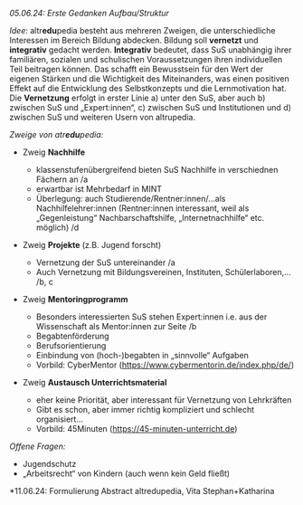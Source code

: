 *05.06.24: Erste Gedanken Aufbau/Struktur*

*Idee*: 
altr**edu**pedia besteht aus mehreren Zweigen, die unterschiedliche Interessen im Bereich Bildung abdecken.
Bildung soll **vernetzt** und **integrativ** gedacht werden.
**Integrativ** bedeutet, dass SuS unabhängig ihrer familiären, sozialen und schulischen Voraussetzungen ihren individuellen Teil beitragen können. Das schafft ein Bewusstsein für den Wert der eigenen Stärken und die Wichtigkeit des Miteinanders, was einen positiven Effekt auf die Entwicklung des Selbstkonzepts und die Lernmotivation hat.
Die **Vernetzung** erfolgt in erster Linie a) unter den SuS, aber auch b) zwischen SuS und „Expert:innen“, c) zwischen SuS und Institutionen und d) zwischen SuS und weiteren Usern von altrupedia.

*Zweige von atr**edu**pedia:*
 -  Zweig **Nachhilfe**
	 - klassenstufenübergreifend bieten SuS Nachhilfe in verschiednen Fächern an /a
	 - erwartbar ist Mehrbedarf in MINT
	 - Überlegung: auch Studierende/Rentner:innen/…als Nachhilfelehrer:innen (Rentner:innen interessant, weil als „Gegenleistung“ Nachbarschaftshilfe, „Internetnachhilfe“ etc. möglich) /d

- Zweig **Projekte** (z.B. Jugend forscht)
	- Vernetzung der SuS untereinander /a
	- Auch Vernetzung mit Bildungsvereinen, Instituten, Schülerlaboren,… /b, c

-  Zweig **Mentoringprogramm**
	- Besonders interessierten SuS stehen Expert:innen i.e. aus der Wissenschaft als Mentor:innen zur Seite /b
	- Begabtenförderung
	- Berufsorientierung
	- Einbindung von (hoch-)begabten in „sinnvolle“ Aufgaben
	- Vorbild: CyberMentor (https://www.cybermentorin.de/index.php/de/)

-  Zweig **Austausch Unterrichtsmaterial**
	- eher keine Priorität, aber interessant für Vernetzung von Lehrkräften
	- Gibt es schon, aber immer richtig kompliziert und schlecht organisiert…
	- Vorbild: 45Minuten (https://45-minuten-unterricht.de) 

*Offene Fragen:*
- Jugendschutz
- „Arbeitsrecht“ von Kindern (auch wenn kein Geld fließt)

*11.06.24: Formulierung Abstract altredupedia, Vita Stephan+Katharina
